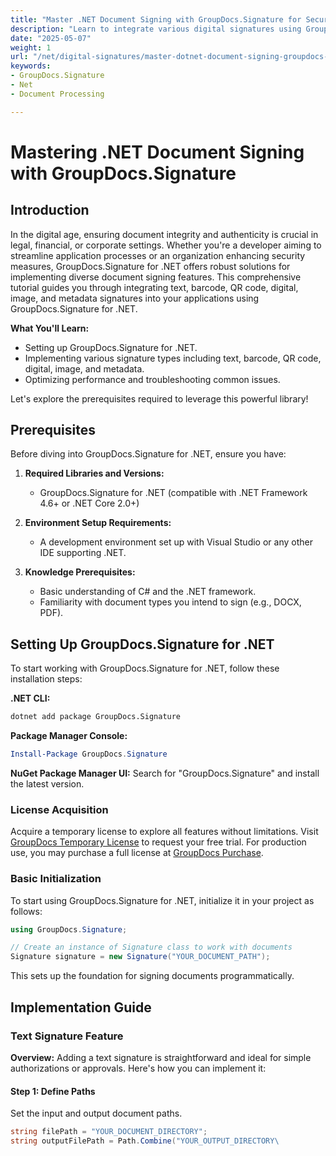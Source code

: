 ```yaml
---
title: "Master .NET Document Signing with GroupDocs.Signature for Secure Digital Signatures"
description: "Learn to integrate various digital signatures using GroupDocs.Signature for .NET. Enhance document security and streamline processes efficiently."
date: "2025-05-07"
weight: 1
url: "/net/digital-signatures/master-dotnet-document-signing-groupdocs-signature/"
keywords:
- GroupDocs.Signature
- Net
- Document Processing

---
```



# Mastering .NET Document Signing with GroupDocs.Signature

## Introduction

In the digital age, ensuring document integrity and authenticity is crucial in legal, financial, or corporate settings. Whether you're a developer aiming to streamline application processes or an organization enhancing security measures, GroupDocs.Signature for .NET offers robust solutions for implementing diverse document signing features. This comprehensive tutorial guides you through integrating text, barcode, QR code, digital, image, and metadata signatures into your applications using GroupDocs.Signature for .NET.

**What You'll Learn:**
- Setting up GroupDocs.Signature for .NET.
- Implementing various signature types including text, barcode, QR code, digital, image, and metadata.
- Optimizing performance and troubleshooting common issues.

Let's explore the prerequisites required to leverage this powerful library!

## Prerequisites

Before diving into GroupDocs.Signature for .NET, ensure you have:

1. **Required Libraries and Versions:**
   - GroupDocs.Signature for .NET (compatible with .NET Framework 4.6+ or .NET Core 2.0+)

2. **Environment Setup Requirements:**
   - A development environment set up with Visual Studio or any other IDE supporting .NET.

3. **Knowledge Prerequisites:**
   - Basic understanding of C# and the .NET framework.
   - Familiarity with document types you intend to sign (e.g., DOCX, PDF).

## Setting Up GroupDocs.Signature for .NET

To start working with GroupDocs.Signature for .NET, follow these installation steps:

**.NET CLI:**
```bash
dotnet add package GroupDocs.Signature
```

**Package Manager Console:**
```powershell
Install-Package GroupDocs.Signature
```

**NuGet Package Manager UI:**
Search for "GroupDocs.Signature" and install the latest version.

### License Acquisition

Acquire a temporary license to explore all features without limitations. Visit [GroupDocs Temporary License](https://purchase.groupdocs.com/temporary-license/) to request your free trial. For production use, you may purchase a full license at [GroupDocs Purchase](https://purchase.groupdocs.com/buy).

### Basic Initialization

To start using GroupDocs.Signature for .NET, initialize it in your project as follows:

```csharp
using GroupDocs.Signature;

// Create an instance of Signature class to work with documents
Signature signature = new Signature("YOUR_DOCUMENT_PATH");
```

This sets up the foundation for signing documents programmatically.

## Implementation Guide

### Text Signature Feature

**Overview:**
Adding a text signature is straightforward and ideal for simple authorizations or approvals. Here's how you can implement it:

#### Step 1: Define Paths
Set the input and output document paths.

```csharp
string filePath = "YOUR_DOCUMENT_DIRECTORY";
string outputFilePath = Path.Combine("YOUR_OUTPUT_DIRECTORY\
